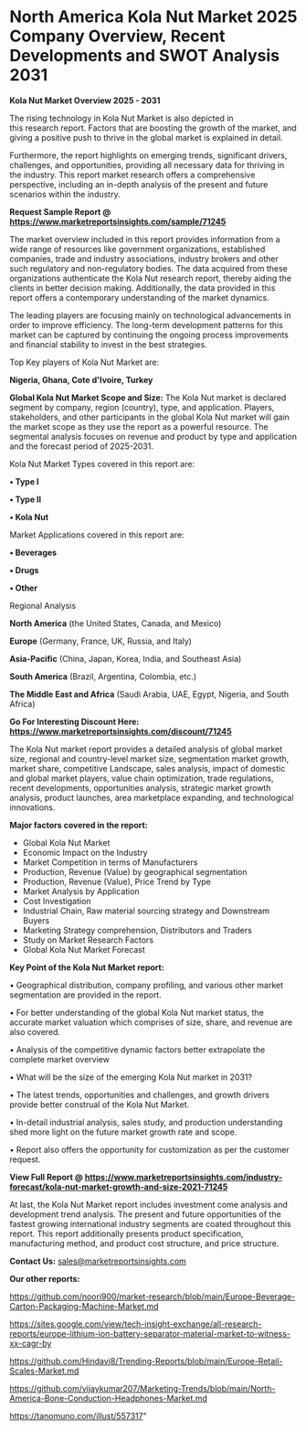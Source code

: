 # North America Kola Nut Market 2025 Company Overview, Recent Developments and SWOT Analysis 2031

<Strong> Kola Nut Market Overview 2025 - 2031</strong>

The rising technology in Kola Nut Market is also depicted in this research report. Factors that are boosting the growth of the market, and giving a positive push to thrive in the global market is explained in detail.

Furthermore, the report highlights on emerging trends, significant drivers, challenges, and opportunities, providing all necessary data for thriving in the industry. This report market research offers a comprehensive perspective, including an in-depth analysis of the present and future scenarios within the industry.

<strong>Request Sample Report @ <a href=https://www.marketreportsinsights.com/sample/71245>https://www.marketreportsinsights.com/sample/71245</a></strong>

The market overview included in this report provides information from a wide range of resources like government organizations, established companies, trade and industry associations, industry brokers and other such regulatory and non-regulatory bodies. The data acquired from these organizations authenticate the Kola Nut research report, thereby aiding the clients in better decision making. Additionally, the data provided in this report offers a contemporary understanding of the market dynamics.

The leading players are focusing mainly on technological advancements in order to improve efficiency. The long-term development patterns for this market can be captured by continuing the ongoing process improvements and financial stability to invest in the best strategies.

Top Key players of Kola Nut Market are:

<strong>Nigeria, Ghana, Cote d'Ivoire, Turkey</strong>

<strong><b>Global Kola Nut Market Scope and Size:</b></strong>
The Kola Nut market is declared segment by company, region (country), type, and application. Players, stakeholders, and other participants in the global Kola Nut market will gain the market scope as they use the report as a powerful resource. The segmental analysis focuses on revenue and product by type and application and the forecast period of 2025-2031.

Kola Nut Market Types covered in this report are:

<strong>• Type I

• Type II

• Kola Nut</strong>

Market Applications covered in this report are:

<strong>• Beverages

• Drugs

• Other</strong> 

Regional Analysis

<strong>North America</strong> (the United States, Canada, and Mexico)

<strong>Europe</strong> (Germany, France, UK, Russia, and Italy)

<strong>Asia-Pacific</strong> (China, Japan, Korea, India, and Southeast Asia)

<strong>South America</strong> (Brazil, Argentina, Colombia, etc.)

<strong>The Middle East and Africa</strong> (Saudi Arabia, UAE, Egypt, Nigeria, and South Africa)

<strong>Go For Interesting Discount Here: <a href=https://www.marketreportsinsights.com/discount/71245>https://www.marketreportsinsights.com/discount/71245</a></strong>

The Kola Nut market report provides a detailed analysis of global market size, regional and country-level market size, segmentation market growth, market share, competitive Landscape, sales analysis, impact of domestic and global market players, value chain optimization, trade regulations, recent developments, opportunities analysis, strategic market growth analysis, product launches, area marketplace expanding, and technological innovations.

<strong><b>Major factors covered in the report:</b></strong>
<ul>
  <li>Global Kola Nut Market </li>
  <li>Economic Impact on the Industry</li>
  <li>Market Competition in terms of Manufacturers</li>
  <li>Production, Revenue (Value) by geographical segmentation</li>
  <li>Production, Revenue (Value), Price Trend by Type</li>
  <li>Market Analysis by Application</li>
  <li>Cost Investigation</li>
  <li>Industrial Chain, Raw material sourcing strategy and Downstream Buyers</li>
  <li>Marketing Strategy comprehension, Distributors and Traders</li>
  <li>Study on Market Research Factors</li>
  <li>Global Kola Nut Market Forecast</li>
</ul>

<strong><b>Key Point of the Kola Nut Market report:</b></strong>

• Geographical distribution, company profiling, and various other market segmentation are provided in the report.

• For better understanding of the global Kola Nut market status, the accurate market valuation which comprises of size, share, and revenue are also covered.

• Analysis of the competitive dynamic factors better extrapolate the complete market overview

• What will be the size of the emerging Kola Nut market in 2031?

• The latest trends, opportunities and challenges, and growth drivers provide better construal of the Kola Nut Market.

• In-detail industrial analysis, sales study, and production understanding shed more light on the future market growth rate and scope.

• Report also offers the opportunity for customization as per the customer request.

<strong><b>View Full Report @ <a href=https://www.marketreportsinsights.com/industry-forecast/kola-nut-market-growth-and-size-2021-71245>https://www.marketreportsinsights.com/industry-forecast/kola-nut-market-growth-and-size-2021-71245</a></b></strong>


At last, the Kola Nut Market report includes investment come analysis and development trend analysis. The present and future opportunities of the fastest growing international industry segments are coated throughout this report. This report additionally presents product specification, manufacturing method, and product cost structure, and price structure.

<strong>Contact Us:</strong>
sales@marketreportsinsights.com

<strong>Our other reports:</strong>

<a href=https://github.com/noori900/market-research/blob/main/Europe-Beverage-Carton-Packaging-Machine-Market.md>https://github.com/noori900/market-research/blob/main/Europe-Beverage-Carton-Packaging-Machine-Market.md</a>

<a href=https://sites.google.com/view/tech-insight-exchange/all-research-reports/europe-lithium-ion-battery-separator-material-market-to-witness-xx-cagr-by>https://sites.google.com/view/tech-insight-exchange/all-research-reports/europe-lithium-ion-battery-separator-material-market-to-witness-xx-cagr-by</a>

<a href=https://github.com/Hindavi8/Trending-Reports/blob/main/Europe-Retail-Scales-Market.md>https://github.com/Hindavi8/Trending-Reports/blob/main/Europe-Retail-Scales-Market.md</a>

<a href=https://github.com/vijaykumar207/Marketing-Trends/blob/main/North-America-Bone-Conduction-Headphones-Market.md>https://github.com/vijaykumar207/Marketing-Trends/blob/main/North-America-Bone-Conduction-Headphones-Market.md</a>

<a href=https://tanomuno.com/illust/557317>https://tanomuno.com/illust/557317</a>"
